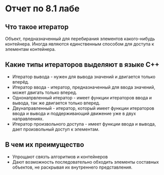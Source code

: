 # Отчет по 8.1 лабе

## Что такое итератор

Объект, предназначенный для перебирания элементов какого-нибудь контейнера. Иногда являются единственным способом для доступа к элементам контейнера.

## Какие типы итераторов выделяют в языке С++

* Итератор вывода - нужен для вывода значений и двигается только вперёд.
* Итератор ввода - итератор, предназначенный для ввода значений, может двигать только вперед.
* Однонапрвленный итератор - имеет функции итераторов ввода и вывода, так же двигается только вперед.
* Двунаправленный - итератор, который имеет функции итераторов ввода и вывода и поддерживающий движение уже в двух направлениях.
* Итератор произвольного доступа - имеет функции ввода и вывода, дает произвольный доступ к элементам.

## В чем их преимущество 

* Упрощают связть алгоритмов и контейнеров
* Дают возможность последовательно обходить элементы составных объектов, не раскрывая их внутреннего представления.